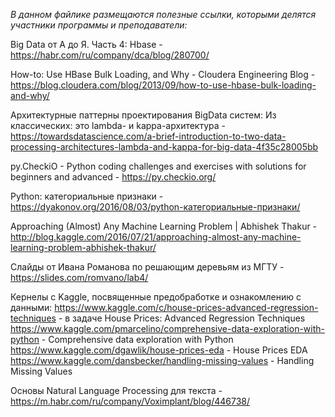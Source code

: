 *В данном файлике размещаются полезные ссылки, которыми делятся участники программы и преподаватели:*

Big Data от А до Я. Часть 4: Hbase - https://habr.com/ru/company/dca/blog/280700/

How-to: Use HBase Bulk Loading, and Why - Cloudera Engineering Blog - https://blog.cloudera.com/blog/2013/09/how-to-use-hbase-bulk-loading-and-why/

Архитектурные паттерны проектирования BigData систем:
Из классических: это lambda- и kappa-архитектура - https://towardsdatascience.com/a-brief-introduction-to-two-data-processing-architectures-lambda-and-kappa-for-big-data-4f35c28005bb


py.CheckiO - Python coding challenges and exercises with solutions for beginners and advanced - https://py.checkio.org/



Python: категориальные признаки - https://dyakonov.org/2016/08/03/python-категориальные-признаки/

Approaching (Almost) Any Machine Learning Problem | Abhishek Thakur - http://blog.kaggle.com/2016/07/21/approaching-almost-any-machine-learning-problem-abhishek-thakur/

Слайды от Ивана Романова по решающим деревьям из МГТУ - https://slides.com/romvano/lab4/

Кернелы с Kaggle, посвященные предобработке и ознакомлению с данными:
https://www.kaggle.com/c/house-prices-advanced-regression-techniques - в задаче House Prices: Advanced Regression Techniques
https://www.kaggle.com/pmarcelino/comprehensive-data-exploration-with-python - Comprehensive data exploration with Python
https://www.kaggle.com/dgawlik/house-prices-eda - House Prices EDA
https://www.kaggle.com/dansbecker/handling-missing-values - Handling Missing Values

Основы Natural Language Processing для текста - https://m.habr.com/ru/company/Voximplant/blog/446738/
